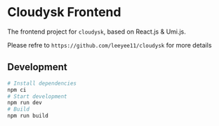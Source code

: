 # Cloudysk Frontend

The frontend project for `cloudysk`, based on React.js & Umi.js.

Please refre to `https://github.com/leeyee11/cloudysk` for more details

## Development

```bash
# Install dependencies
npm ci
# Start development
npm run dev
# Build
npm run build
```
